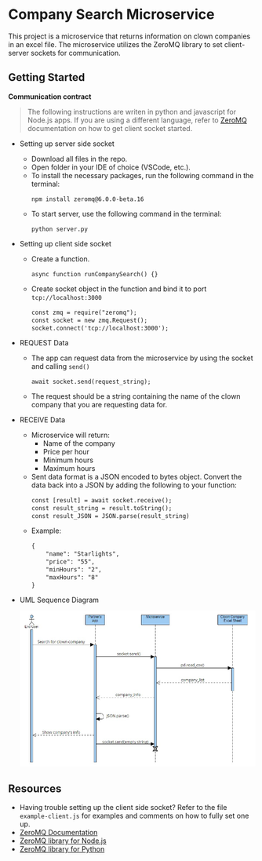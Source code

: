 # Company Search Microservice
This project is a microservice that returns information on clown companies in an excel file. The microservice utilizes the ZeroMQ library to set client-server sockets for communication.

## Getting Started
**Communication contract**

> The following instructions are writen in python and javascript for Node.js apps. If you are using a different language, refer to [ZeroMQ](https://zeromq.org/get-started/?language=nodejs&library=zeromqjs#) documentation on how to get client socket started.

* Setting up server side socket
    * Download all files in the repo.
    * Open folder in your IDE of choice (VSCode, etc.).
    * To install the necessary packages, run the following command in the terminal:
        ```
        npm install zeromq@6.0.0-beta.16
        ```
    * To start server, use the following command in the terminal:
        ```
        python server.py
        ```
* Setting up client side socket
    * Create a function.
        ```
        async function runCompanySearch() {}
        ```
    * Create socket object in the function and bind it to port `tcp://localhost:3000`
        ```
        const zmq = require("zeromq");
        const socket = new zmq.Request();
        socket.connect('tcp://localhost:3000');
        ```
* REQUEST Data
    * The app can request data from the microservice by using the socket and calling `send()`
        ```
        await socket.send(request_string);
        ```
    * The request should be a string containing the name of the clown company that you are requesting data for.
* RECEIVE Data
    * Microservice will return:
        * Name of the company 
        * Price per hour 
        * Minimum hours 
        * Maximum hours
    * Sent data format is a JSON encoded to bytes object. Convert the data back into a JSON by adding the following to your function:
        ```
        const [result] = await socket.receive();
        const result_string = result.toString();
        const result_JSON = JSON.parse(result_string)
        ```
    * Example:
        ```
        {
            "name": "Starlights", 
            "price": "55", 
            "minHours": "2", 
            "maxHours": "8"
        }
        ```
* UML Sequence Diagram

    ![UML Sequence Diagram](https://github.com/anhvo31/company-search/blob/main/sequence_diagram.jpg)

## Resources
* Having trouble setting up the client side socket? Refer to the file `example-client.js` for examples and comments on how to fully set one up.
* [ZeroMQ Documentation](https://zeromq.org/get-started/?language=python&library=pyzmq#)
* [ZeroMQ library for Node.js](https://github.com/zeromq/zeromq.js)
* [ZeroMQ library for Python](https://pypi.org/project/pyzmq/)
